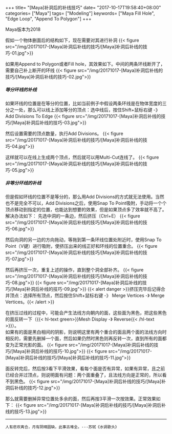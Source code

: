 +++
title= "[Maya]补洞后的补线技巧"
date= "2017-10-17T19:58:40+08:00"
categories= ["Maya"]
tags= ["Modeling"]
keywords= ["Maya Fill Hole", "Edge Loop", "Append To Polygon"]
+++

Maya版本为2018

假如一个物体删面后的结构如下，现在需要对其进行补洞
{{< figure src="/img/20171017-[Maya]补洞后补线的技巧/[Maya]补洞后补线的技巧-01.jpg">}}

如果用Append to Polygon或者Fill hole，其效果如下。中间的两条环线断开了，需要自己补上断开的环线
{{< figure src="/img/20171017-[Maya]补洞后补线的技巧/[Maya]补洞后补线的技巧-02.jpg">}}

##### 等分环线的补线
如果环线的位置是在等分的位置，比如当前例子中假设两条环线是在物体宽度的三分之一处，那么可以线上添加等分的顶点：选中线后，按住Shift+鼠标右键 -》 Add Divisions To Edge
{{< figure src="/img/20171017-[Maya]补洞后补线的技巧/[Maya]补洞后补线的技巧-03.jpg">}}

然后设置需要的顶点数量，执行Add Divisions。
{{< figure src="/img/20171017-[Maya]补洞后补线的技巧/[Maya]补洞后补线的技巧-04.jpg">}}

这样就可以在线上生成两个顶点，然后就可以用Multi-Cut连线了。
{{< figure src="/img/20171017-[Maya]补洞后补线的技巧/[Maya]补洞后补线的技巧-05.jpg">}}

##### 非等分环线的补线
但是假如环线的位置不是等分的，那么用Add Divisions的方式就无法使用。当然也不是完全不可以，Add Divisions之后，使用Snap To Point吸附，手动将一个个顶点移动到指定的位置，也能达到想要的效果，但是如果顶点多了效率就不高了。  
解决办法如下：
先选中洞的一条边，然后挤压（Ctrl+E）
{{< figure src="/img/20171017-[Maya]补洞后补线的技巧/[Maya]补洞后补线的技巧-06.jpg">}}

然后向洞的另一边的方向拖动，等拖到第一条环线位置处附近时，使用Snap To Point（V键）进行吸附，使挤压出来的线正好和环线的位置重合。
{{< figure src="/img/20171017-[Maya]补洞后补线的技巧/[Maya]补洞后补线的技巧-07.jpg">}}

然后再挤压一次，重复上述的操作，直到整个洞全部补齐。
{{< figure src="/img/20171017-[Maya]补洞后补线的技巧/[Maya]补洞后补线的技巧-08.jpg">}}
{{< figure src="/img/20171017-[Maya]补洞后补线的技巧/[Maya]补洞后补线的技巧-09.jpg">}}
{{< alert danger >}}挤压完毕后记得合并顶点：选择所有顶点，然后按住Shift+鼠标右键 -》 Merge Vertices -》 Merge Vertices。{{< /alert >}}

在挤压过线的过程中，可能会产生法线方向朝内的面，这些面为黑色，把这些黑色的面反转一下（{{< hl-text green>}}Mesh Display -》 Reverse{{< /hl-text >}}）。  
如果有的面是黑白相间的阴影，则说明这里有两个重合的面且两个面的法线方向时相反的，需要先删掉一个面，然后如果仍然时黑色则再反转一次，直到所有的面都变为正常光影的面。
{{< figure src="/img/20171017-[Maya]补洞后补线的技巧/[Maya]补洞后补线的技巧-10.jpg">}}
{{< figure src="/img/20171017-[Maya]补洞后补线的技巧/[Maya]补洞后补线的技巧-11.jpg">}}

面反转完后，然后按3看下平滑效果，看每个面是否有异常，如果有异常，且之前已经合并过顶点，则说明面有问题：两个面重叠了，且法线方向是正常的，所以看不到黑色。
{{< figure src="/img/20171017-[Maya]补洞后补线的技巧/[Maya]补洞后补线的技巧-12.jpg">}}

那么就需要删掉异常位置处多余的面，然后再按3平滑一次按效果。正常效果如下：
{{< figure src="/img/20171017-[Maya]补洞后补线的技巧/[Maya]补洞后补线的技巧-13.jpg">}}

***
`人有悲欢离合，月有阴晴圆缺，此事古难全。---苏轼《水调歌头》`
